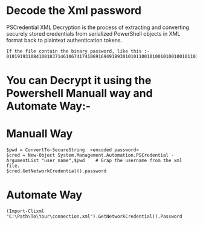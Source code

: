 # Decode the Xml password 
PSCredential XML Decryption is the process of extracting and converting securely stored credentials from serialized PowerShell objects in XML format back to plaintext authentication tokens.
```language
If the file contain the binary password, like this :- 0101919310841001837146106741741069169491893010101100101001010010010110100101016471551646101808181838
```
# You can Decrypt it using the Powershell Manuall way and Automate Way:-

# Manuall Way
```language
$pwd = ConvertTo-SecureString  <encoded password>
$cred = New-Object System.Management.Automation.PSCredential -ArgumentList "user_name",$pwd    # Grap the username from the xml file.
$cred.GetNetworkCredential().password
```
# Automate Way
```language
(Import-Clixml "C:\Path\To\Your\connection.xml").GetNetworkCredential().Password
```
